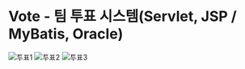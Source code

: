 # Vote - 팀 투표 시스템(Servlet, JSP / MyBatis, Oracle)
![투표1](https://user-images.githubusercontent.com/56705480/76771537-d7dbd680-67e2-11ea-8b9e-eae7a4a86034.png)
![투표2](https://user-images.githubusercontent.com/56705480/76771545-db6f5d80-67e2-11ea-9451-4b50fad3e5fd.png)
![투표3](https://user-images.githubusercontent.com/56705480/76771550-dca08a80-67e2-11ea-8f5a-22603cfe9744.png)
